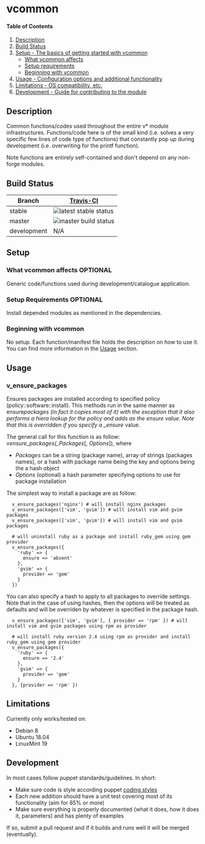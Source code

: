 # vcommon

#### Table of Contents

1. [Description](#description)
2. [Build Status](#build-status)
3. [Setup - The basics of getting started with vcommon](#setup)
   - [What vcommon affects](#what-vcommon-affects)
   - [Setup requirements](#setup-requirements)
   - [Beginning with vcommon](#beginning-with-vcommon)
4. [Usage - Configuration options and additional functionality](#usage)
5. [Limitations - OS compatibility, etc.](#limitations)
6. [Development - Guide for contributing to the module](#development)

## Description

Common functions/codes used throughout the entire v\* module infrastructures. Functions/code here is of the small kind (i.e. solves a very specific few lines of code type of functions) that constantly pop up during development (i.e. overwriting for the printf function).

Note functions are entirely self-contained and don't depend on any non-forge modules.

## Build Status

| Branch      | [Travis-CI](https://travis-ci.org/valsr/puppet-vcommon/branches)                      |
| ----------- | ------------------------------------------------------------------------------------- |
| stable      | ![latest stable status](https://travis-ci.org/valsr/puppet-vcommon.svg?branch=stable) |
| master      | ![master build status](https://travis-ci.org/valsr/puppet-vcommon.svg?branch=master)  |
| development | N/A                                                                                   |

## Setup

### What vcommon affects **OPTIONAL**

Generic code/functions used during development/catalogue application.

### Setup Requirements **OPTIONAL**

Install depended modules as mentioned in the dependencies.

### Beginning with vcommon

No setup. Each function/manifest file holds the description on how to use it. You can find more information in the [Usage](#usage) section.

## Usage

### v_ensure_packages

Ensures packages are installed according to specified policy (policy::software::install). This methods run in the same manner as ensure*packages (in fact it copies most of it) with the exception that it also performs a hiera lookup for the policy and adds as the ensure value. Note that this is overridden if you specify a \_ensure* value.

The general call for this function is as follow: v*ensure_packages(\_Packages*[, *Options*]), where

- _Packages_ can be a string (package name), array of strings (packages names), or a hash with package name being the key and options being the a hash object
- _Options_ (optional) a hash parameter specifying options to use for package installation

The simplest way to install a package are as follow:

```puppet
  v_ensure_packages('nginx') # will install nginx packages
  v_ensure_packages(['vim', 'gvim']) # will install vim and gvim packages
  v_ensure_packages({'vim', 'gvim'}) # will install vim and gvim packages

  # will uninstall ruby as a package and install ruby_gem using gem provider
  v_ensure_packages({
    'ruby' => {
      ensure => 'absent'
    },
    'gvim' => {
      provider => 'gem'
    }
  })
```

You can also specify a hash to apply to all packages to override settings. Note that in the case of using hashes, then the options will be treated as defaults and will be overriden by whatever is specified in the package hash.

```puppet
  v_ensure_packages(['vim', 'gvim'], { provider => 'rpm' }) # will install vim and gvim packages using rpm as provider

  # will install ruby version 2.4 using rpm as provider and install ruby_gem using gem provider
  v_ensure_packages({
    'ruby' => {
      ensure => '2.4'
    },
    'gvim' => {
      provider => 'gem'
    }
  }, {provider => 'rpm' })
```

## Limitations

Currently only works/tested on:

- Debian 8
- Ubuntu 18.04
- LinuxMint 19

## Development

In most cases follow puppet standards/guidelines. In short:

- Make sure code is style according puppet [coding styles](https://puppet.com/docs/puppet/5.5/style_guide.html)
- Each new addition should have a unit test covering most of its functionality (aim for 85% or more)
- Make sure everything is properly documented (what it does, how it does it, parameters) and has plenty of examples

If so, submit a pull request and if it builds and runs well it will be merged (eventually).

